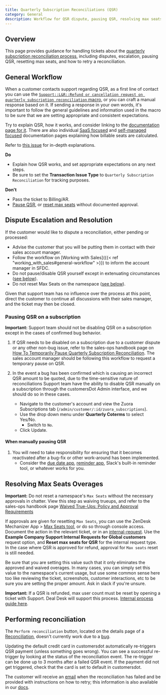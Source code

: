 ```yaml
---
title: Quarterly Subscription Reconciliations (QSR)
category: General
description: Workflow for QSR dispute, pausing QSR, resolving max seats, and triggering reconciliation.
---
```

## Overview

This page provides guidance for handling tickets about the [quarterly subscription reconciliation process](https://docs.example_company.com/ee/subscriptions/quarterly_reconciliation.html), including disputes, escalation, pausing QSR, resetting max seats, and how to retry a reconciliation.

## General Workflow

When a customer contacts support regarding QSR, as a first line of contact you can use the [`Support::L&R::Refund or cancellation request on quarterly subscription reconciliation` macro](https://example_company.com/example_company-com/support/support-ops/zendesk-global/macros/-/blob/master/macros/active/Support/L&R/Refund%20or%20cancellation%20request%20on%20quarterly%20subscription%20reconciliation.yaml), or you can craft a manual response based on it.  If sending a response in your own words, it's important to follow the general guidelines and information used in the macro to be sure that we are setting appropriate and consistent expectations.

Try to explain QSR, how it works, and consider linking to the [documentation page for it](https://docs.example_company.com/ee/subscriptions/quarterly_reconciliation.html). There are also individual [SaaS focused](https://docs.example_company.com/ee/subscriptions/gitlab_com/#how-seat-usage-is-determined) and [self-managed focused](https://docs.example_company.com/ee/subscriptions/self_managed/#billable-users) documentation pages explaining how billable seats are calculated.

Refer to [this issue](https://example_company.com/example_company-com/support/support-team-meta/-/issues/3540#quarterly-subscription-reconciliation) for in-depth explanations.

**Do**

- Explain how QSR works, and set appropriate expectations on any next steps.
- Be sure to set the **Transaction Issue Type** to `Quarterly Subscription Reconciliation` for tracking purposes.

**Don't**

- Pass the ticket to Billing/AR.
- [Pause QSR](#pausing-qsr-on-a-subscription), or [reset max seats](#resolving-max-seats-overages) without documented approval.

## Dispute Escalation and Resolution

If the customer would like to dispute a reconciliation, either pending or processed:

- Advise the customer that you will be putting them in contact with their sales account manager.
- Follow the workflow on [Working with Sales]({{< ref "working_with_sales#general-workflow" >}}) to inform the account manager in SFDC.
- Do not pause/disable QSR yourself except in extenuating circumstances ([see below](#pausing-qsr-on-a-subscription)).
- Do not reset Max Seats on the namespace ([see below](#resolving-max-seats-overages)).

Given that support team has no influence over the process at this point, direct the customer to continue all discussions with their sales manager, and the ticket may then be closed.

### Pausing QSR on a subscription

**Important:** Support team should not be disabling QSR on a subscription except in the cases of confirmed bug behavior.

1. If QSR needs to be disabled on a subscription due to a customer dispute or any other non-bug issue, refer to the sales-ops handbook page on [How To Temporarily Pause Quarterly Subscription Reconciliation](/handbook/sales/field-operations/order-processing/#how-to-temporarily-pause-auto-renewal-quarterly-subscription-reconciliation-and-operational-data).  The sales account manager should be following this workflow to request a temporary pause on QSR.

1. In the event a bug has been confirmed which is causing an incorrect QSR amount to be quoted, due to the time-sensitive nature of reconciliations Support team have the ability to disable QSR manually on a subscription through the customersDot Admin interface, and we should do so in these cases.

   - Navigate to the customer's account and view the Zuora Subscriptions tab (`/admin/customer/:id/zuora_subscriptions`).
   - Use the drop down menu under **Quarterly Coterms** to select Yes/No.
     - Switch to `No`.
   - Click Update.

#### When manually pausing QSR

1. You will need to take responsibility for ensuring that it becomes reactivated after a bug-fix or other work-around has been implemented.
   - Consider the [due date app](/handbook/support/readiness/operations/docs/zendesk/apps/#zendesk-super-app), [reminder app](/handbook/support/readiness/operations/docs/zendesk/apps/#example_company-reminders-app), Slack's built-in reminder tool, or whatever works for you.

## Resolving Max Seats Overages

**Important:** Do not reset a namespace's `Max Seats` without the necessary approvals in chatter. View this step as waiving trueups, and refer to the sales-ops handbook page [Waived True-Ups: Policy and Approval Requirements](/handbook/sales/field-operations/order-processing/#waived-true-ups-policy-and-approval-requirements)

If approvals are given for resetting `Max Seats`, you can use the ZenDesk Mechanizer App > [Max Seats tool](/handbook/support/license-and-renewals/workflows/customersdot/mechanizer/#set-max-seats), or do so through console access.  Document the action in the relevant ticket, or in an [internal-request](https://support-super-form-example_company-com-support-support-op-651f22e90ce6d7.example_company.io/). Use the **Example Company Support Internal Requests for Global customers** request option, and **Reset max seats for QSR** for the internal request type. In the case where QSR is approved for refund, approval for `Max seats` reset is still needed.

Be sure that you are setting this value such that it only eliminates the approved and waived overages. In many cases, you can simply set this value to the namespace's current usage, but use some common sense here too like reviewing the ticket, screenshots, customer interactions, etc to be sure you are setting the proper amount.  Ask in slack if you're unsure.

**Important:** If a QSR is refunded, max user count must be reset by opening a ticket with Support. Deal Desk will support this process. [Internal process guide here](https://example_company.com/example_company-com/sales-team/field-operations/deal-desk/-/wikis/Web-Direct-Quarterly-Seat-Reconciliation-(QSR)-Refunds).

## Performing reconciliation

The `Perform reconciliation` button, located on the details page of a [Reconciliation](https://customers.example_company.com/admin/reconciliation/12345), doesn't currently work due to a [bug](https://example_company.com/example_company-org/customers-example_company-com/-/issues/4317).

Updating the default credit card in customersdot automatically re-triggers QSR payment (unless something goes wrong). You can see a successful re-trigger by looking at the status of the reconciliation event. The re-trigger can be done up to 3 months after a failed QSR event. If the payment did not get triggered, check that the card is set to default in customersdot.

The customer will receive an [email](https://example_company.com/example_company-org/customers-example_company-com/-/blob/main/app/views/reconciliation_mailer/payment_failed.text.erb) when the reconciliation has failed and be provided with instructions on how to retry; this information is also available in our [docs](https://docs.example_company.com/ee/subscriptions/quarterly_reconciliation#troubleshooting-failed-payment).

